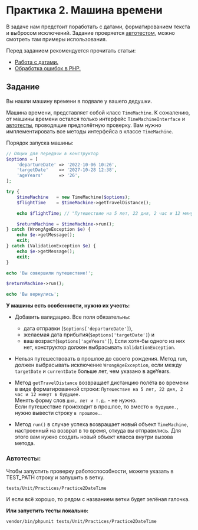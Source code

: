 # Практика 2. Машина времени

В задаче нам предстоит поработать с датами, форматированием текста и выбросом исключений.
Задание проеряется [автотестом](/tests/Unit/Practices/Practice2DateTime/TimeMachineTest.php), можно смотреть там примеры использования.

Перед заданием рекомендуется прочитать статьи:
- [Работа с датами.](https://github.com/Kolesa-Education/backend-articles/blob/master/php/dates.md)
- [Обработка ошибок в PHP.](https://github.com/Kolesa-Education/backend-articles/blob/master/php/exceptions.md)

## Задание
Вы нашли машину времени в подвале у вашего дедушки.

Машина времени, представляет собой класс `TimeMachine`.
К сожалению, от машины времени остался только интерфейс `TimeMachineInterface` и [автотесты](/tests/Unit/Practices/Practice2DateTime/TimeMachineTest.php), проводящие предполётную проверку.
Вам нужно имплементировать все методы интерфейса в классе `TimeMachine`.

Порядок запуска машины:
```php
// Опции для передачи в конструктор
$options = [
    'departureDate' => '2022-10-06 10:26',
    'targetDate'    => '2027-10-28 12:38',
    'ageYears'      => '26',
];

try {
    $timeMachine   = new TimeMachine($options);
    $flightTime    = $timeMachine->getTravelDistance();

    echo $flightTime; // "Путешествие на 5 лет, 22 дня, 2 час и 12 минут в будущее."

    $returnMachine = $timeMachine->run();
} catch (WrongAgeException $e) {
    echo $e->getMessage();
    exit;
} catch (ValidationException $e) {
    echo $e->getMessage();
    exit;
}

echo 'Вы совершили путешествие!';

$returnMachine->run();

echo 'Вы вернулись';
```

**У машины есть особенности, нужно их учесть:**
- Добавить валидацию. Все поля обязательны:
  - дата отправки (`$options['departureDate']`), 
  - желаемая дата прибытия(`$options['targetDate']`) и 
  - ваш возраст(`$options['ageYears']`),
  Если хотя-бы одного из них нет, конструктор должен выбрасывать `ValidationException`.


- Нельзя путешествовать в прошлое до своего рождения. Метод run, должен выбрасывать исключение `WrongAgeException`, если между `targetDate` и `currentDate` больше лет, чем указано в ageYears. 


- Метод `getTravelDistance` возвращает дистанцию полёта во времени в виде форматированной строки:
  ```Путешествие на 5 лет, 22 дня, 2 час и 12 минут в будущее.```  
   Менять форму слов `дня, лет и т.д.` - не нужно.   
   Если путешествие происходит в прошлое, то вместо `в будущее.`, нужно вывести строку `в прошлое.`. 


- Метод `run()` в случае успеха возвращает новый объект `TimeMachine`, настроенный на возврат в то время, откуда вы отправились. Для этого вам нужно создать новый объект класса внутри вызова метода.

### Автотесты:
Чтобы запустить проверку работоспособности, можете указать в TEST_PATH строку и запушить в ветку.
```
tests/Unit/Practices/Practice2DateTime
```
И если всё хорошо, то рядом с названием ветки будет зелёная галочка.

**Или запустить тесты локально:**
```
vendor/bin/phpunit tests/Unit/Practices/Practice2DateTime
```
